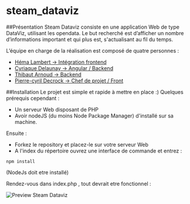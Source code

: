 # steam_dataviz

##Présentation
Steam Dataviz consiste en une application Web de type DataViz, utilisant les opendata. Le but recherché est d’afficher un nombre d’informations important et qui plus est, s'actualisant au fil du temps. 

L’équipe en charge de la réalisation est composé de quatre personnes : 

- [Héma Lambert →  Intégration frontend](https://github.com/lpdw/steam_dataviz/commits/dev/index.php?author=ombrette)
- [Cyriaque Delaunay → Angular / Backend](https://github.com/CYRIAQU3)
- [Thibaut Arnoud →  Backend](https://github.com/lpdw/steam_dataviz/commits/dev/index.php?author=ArnoudThibaut)
- [Pierre-cyril Decrock → Chef de projet / Front](https://github.com/PierreCyrilDecrock)

##Installation
Le projet est simple et rapide à mettre en place :)
Quelques prérequis cependant :

- Un serveur Web disposant de PHP
- Avoir nodeJS (du moins Node Package Manager) d'installé sur sa machine.

Ensuite :

- Forkez le repository et placez-le sur votre serveur Web
- A l'index du répertoire ouvrez une interface de commande et entrez :
```shell
npm install
```

(NodeJs doit etre installé)

Rendez-vous dans index.php , tout devrait etre fonctionnel :

![Preview Steam Dataviz](http://i.imgur.com/Rd2ecas.jpg)
